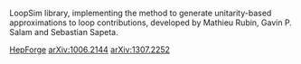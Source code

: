 LoopSim library, implementing the method to generate unitarity-based
approximations to loop contributions, developed by Mathieu Rubin, Gavin P.
Salam and Sebastian Sapeta.

[HepForge](https://loopsim.hepforge.org/)
[arXiv:1006.2144](https://arxiv.org/abs/1006.2144)
[arXiv:1307.2252](https://arxiv.org/abs/1307.2252)


